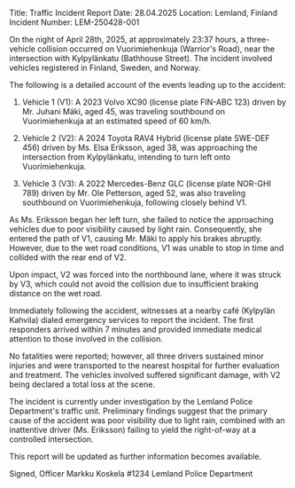  Title: Traffic Incident Report
Date: 28.04.2025
Location: Lemland, Finland
Incident Number: LEM-250428-001

On the night of April 28th, 2025, at approximately 23:37 hours, a three-vehicle collision occurred on Vuorimiehenkuja (Warrior's Road), near the intersection with Kylpylänkatu (Bathhouse Street). The incident involved vehicles registered in Finland, Sweden, and Norway.

The following is a detailed account of the events leading up to the accident:

1. Vehicle 1 (V1): A 2023 Volvo XC90 (license plate FIN-ABC 123) driven by Mr. Juhani Mäki, aged 45, was traveling southbound on Vuorimiehenkuja at an estimated speed of 60 km/h.

2. Vehicle 2 (V2): A 2024 Toyota RAV4 Hybrid (license plate SWE-DEF 456) driven by Ms. Elsa Eriksson, aged 38, was approaching the intersection from Kylpylänkatu, intending to turn left onto Vuorimiehenkuja.

3. Vehicle 3 (V3): A 2022 Mercedes-Benz GLC (license plate NOR-GHI 789) driven by Mr. Ole Petterson, aged 52, was also traveling southbound on Vuorimiehenkuja, following closely behind V1.

As Ms. Eriksson began her left turn, she failed to notice the approaching vehicles due to poor visibility caused by light rain. Consequently, she entered the path of V1, causing Mr. Mäki to apply his brakes abruptly. However, due to the wet road conditions, V1 was unable to stop in time and collided with the rear end of V2.

Upon impact, V2 was forced into the northbound lane, where it was struck by V3, which could not avoid the collision due to insufficient braking distance on the wet road.

Immediately following the accident, witnesses at a nearby café (Kylpylän Kahvila) dialed emergency services to report the incident. The first responders arrived within 7 minutes and provided immediate medical attention to those involved in the collision.

No fatalities were reported; however, all three drivers sustained minor injuries and were transported to the nearest hospital for further evaluation and treatment. The vehicles involved suffered significant damage, with V2 being declared a total loss at the scene.

The incident is currently under investigation by the Lemland Police Department's traffic unit. Preliminary findings suggest that the primary cause of the accident was poor visibility due to light rain, combined with an inattentive driver (Ms. Eriksson) failing to yield the right-of-way at a controlled intersection.

This report will be updated as further information becomes available.

Signed,
Officer Markku Koskela #1234
Lemland Police Department